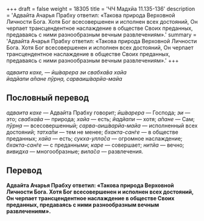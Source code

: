 +++
draft = false
weight = 18305
title = 'ЧЧ Мадхйа 11.135-136'
description = 'Адвайта Ачарья Прабху ответил: «Такова природа Верховной Личности Бога. Хотя Бог всесовершенен и исполнен всех достояний, Он черпает трансцендентное наслаждение в обществе Своих преданных, предаваясь с ними разнообразным вечным развлечениям».'
summary = 'Адвайта Ачарья Прабху ответил: «Такова природа Верховной Личности Бога. Хотя Бог всесовершенен и исполнен всех достояний, Он черпает трансцендентное наслаждение в обществе Своих преданных, предаваясь с ними разнообразным вечным развлечениям».'
+++

_адваита кахе, — ӣш́варера эи свабха̄ва хайа  
йадйапи а̄пане пӯрн̣а, сарваиш́варйа-майа_

## Пословный перевод

_адваита_ _кахе_ — Адвайта Прабху говорит; _ӣш́варера_ — Господа; _эи_ — это; _свабха̄ва_ — природа; _хайа_ — есть; _йадйапи_ — хотя; _а̄пане_ — Сам; _пӯрн̣а_ — всесовершенный; _сарва_\-_аиш́варйа_\-_майа_ — исполненный всех достояний; _татха̄пи_ — тем не менее; _бхакта_\-_сан̇ге_ — в обществе преданных; _хайа_ — есть; _сукха_\-_улла̄са_ — огромное наслаждение; _бхакта_\-_сан̇ге_ — с преданными; _каре_ — совершает; _нитйа_ — вечно; _вивидха_ — многообразные; _вила̄са_ — развлечения.

## Перевод

**Адвайта Ачарья Прабху ответил: «Такова природа Верховной Личности Бога. Хотя Бог всесовершенен и исполнен всех достояний, Он черпает трансцендентное наслаждение в обществе Своих преданных, предаваясь с ними разнообразным вечным развлечениям».**

